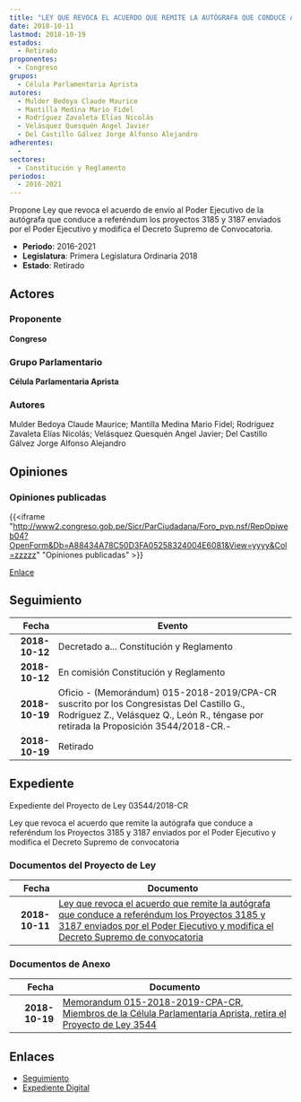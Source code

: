 ```yaml
---
title: "LEY QUE REVOCA EL ACUERDO QUE REMITE LA AUTÓGRAFA QUE CONDUCE A REFERÉNDUM LOS PROYECTOS 3185 Y 3187 ENVIADOS POR EL PODER EJECUTIVO Y MODIFICA EL DECRETO SUPREMO DE CONVOCATORIA"
date: 2018-10-11
lastmod: 2018-10-19
estados: 
  - Retirado
proponentes: 
  - Congreso
grupos: 
  - Célula Parlamentaria Aprista
autores: 
  - Mulder Bedoya Claude Maurice
  - Mantilla Medina Mario Fidel
  - Rodríguez Zavaleta Elías Nicolás
  - Velásquez Quesquén Angel Javier
  - Del Castillo Gálvez Jorge Alfonso Alejandro
adherentes: 
  - 
sectores: 
  - Constitución y Reglamento
periodos: 
  - 2016-2021
---
```


Propone Ley que revoca el acuerdo de envío al Poder Ejecutivo de la autógrafa que conduce a referéndum los proyectos 3185 y 3187 enviados por el Poder Ejecutivo y modifica el Decreto Supremo de Convocatoria.

- **Periodo**: 2016-2021
- **Legislatura**: Primera Legislatura Ordinaria 2018
- **Estado**: Retirado

## Actores

### Proponente

**Congreso**

### Grupo Parlamentario

**Célula Parlamentaria Aprista**

### Autores

Mulder Bedoya Claude Maurice; Mantilla Medina Mario Fidel; Rodríguez Zavaleta Elías Nicolás; Velásquez Quesquén Angel Javier; Del Castillo Gálvez Jorge Alfonso Alejandro


## Opiniones

### Opiniones publicadas

{{<iframe "http://www2.congreso.gob.pe/Sicr/ParCiudadana/Foro_pvp.nsf/RepOpiweb04?OpenForm&Db=A88434A78C50D3FA05258324004E6081&View=yyyy&Col=zzzzz" "Opiniones publicadas" >}}

[Enlace](http://www2.congreso.gob.pe/Sicr/ParCiudadana/Foro_pvp.nsf/RepOpiweb04?OpenForm&Db=A88434A78C50D3FA05258324004E6081&View=yyyy&Col=zzzzz)

## Seguimiento

| Fecha | Evento |
|------:|--------|
| **2018-10-12** | Decretado a... Constitución y Reglamento|
| **2018-10-12** | En comisión Constitución y Reglamento|
| **2018-10-19** | Oficio - (Memorándum) 015-2018-2019/CPA-CR suscrito por los Congresistas Del Castillo G., Rodríguez Z., Velásquez Q., León R., téngase por retirada la Proposición 3544/2018-CR.-|
| **2018-10-19** | Retirado|


## Expediente

Expediente del Proyecto de Ley 03544/2018-CR

Ley que revoca el acuerdo que remite la autógrafa que conduce a referéndum los Proyectos 3185 y 3187 enviados por el Poder Ejecutivo y modifica el Decreto Supremo de convocatoria


### Documentos del Proyecto de Ley

| Fecha | Documento |
|------:|--------|
| **2018-10-11** | [Ley que revoca el acuerdo que remite la autógrafa que conduce a referéndum los Proyectos 3185 y 3187 enviados por el Poder Ejecutivo y modifica el Decreto Supremo de convocatoria](http://www.leyes.congreso.gob.pe/Documentos/2016_2021/Proyectos_de_Ley_y_de_Resoluciones_Legislativas/PL0354420181011.pdf) |

### Documentos de Anexo

| Fecha | Documento |
|------:|--------|
| **2018-10-19** | [Memorandum 015-2018-2019-CPA-CR, Miembros de la Célula Parlamentaria Aprista, retira el Proyecto de Ley 3544](http://www.leyes.congreso.gob.pe/Documentos/2016_2021/Retiro_de_Proyecto/MEMORANDUM-015-2018-2019-CPA-CR.pdf) |

## Enlaces 

- [Seguimiento](http://www2.congreso.gob.pehttp://www2.congreso.gob.pe/Sicr/TraDocEstProc/CLProLey2016.nsf/f7fff46988ca05b1052578e100829cc7/7a8bda7454d0c6390525832300803bdc?OpenDocument)
- [Expediente Digital](http://www2.congreso.gob.pehttp://www2.congreso.gob.pe/Sicr/TraDocEstProc/CLProLey2016.nsf/f7fff46988ca05b1052578e100829cc7/7a8bda7454d0c6390525832300803bdc?OpenDocument&Click=05257FB7005EB655.eb71d0cf91d8294e05256cdf006b5706/$Body/0.1C6C)
